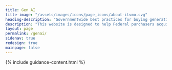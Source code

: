 ```yaml
---
title: Gen AI
title-image: "/assets/images/icons/page_icons/about-itvmo.svg"
heading-description: "Governmentwide best practices for buying generative artificial intelligence."
description: "This website is designed to help Federal purchasers acquire generative AI and specialized computing infrastructure for their organizations."
layout: page
permalink: /genai/
sidenav: true
redesign: true
mainpage: false
---
```


{% include guidance-content.html %}
